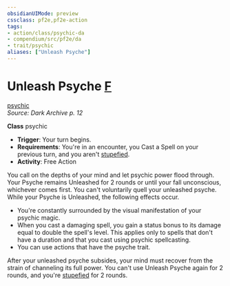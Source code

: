 ```yaml
---
obsidianUIMode: preview
cssclass: pf2e,pf2e-action
tags:
- action/class/psychic-da
- compendium/src/pf2e/da
- trait/psychic
aliases: ["Unleash Psyche"]
---
```

# Unleash Psyche [F](rules/core-rulebook/chapter-9-playing-the-game.md#Actions "Free Action")
[psychic](rules/traits/psychic-da.md "Psychic Class Trait")  
*Source: Dark Archive p. 12*  

**Class** psychic
- **Trigger**: Your turn begins.
- **Requirements**: You're in an encounter, you Cast a Spell on your previous turn, and you aren't [stupefied](rules/conditions.md#Stupefied).
- **Activity**: Free Action

You call on the depths of your mind and let psychic power flood through. Your Psyche remains Unleashed for 2 rounds or until your fall unconscious, whichever comes first. You can't voluntarily quell your unleashed psyche. While your Psyche is Unleashed, the following effects occur.

- You're constantly surrounded by the visual manifestation of your psychic magic.
- When you cast a damaging spell, you gain a status bonus to its damage equal to double the spell's level. This applies only to spells that don't have a duration and that you cast using psychic spellcasting.
- You can use actions that have the psyche trait.

After your unleashed psyche subsides, your mind must recover from the strain of channeling its full power. You can't use Unleash Psyche again for 2 rounds, and you're [stupefied](rules/conditions.md#Stupefied) for 2 rounds.